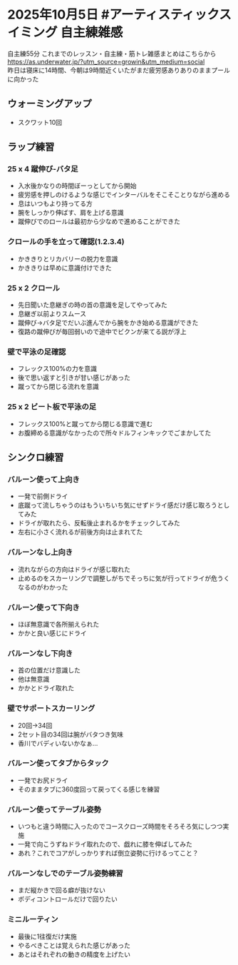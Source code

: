# 2025年10月5日 #アーティスティックスイミング 自主練雑感
自主練55分
これまでのレッスン・自主練・筋トレ雑感まとめはこちらから  
https://as.underwater.jp/?utm_source=growin&utm_medium=social  
昨日は寝床に14時間、今朝は9時間近くいたがまだ疲労感ありありのままプールに向かった  
## ウォーミングアップ
- スクワット10回
## ラップ練習
### 25 x 4 蹴伸び-バタ足
- 入水後かなりの時間ぼーっとしてから開始
- 疲労感を押しのけるような感じでインターバルをそこそことりながら進める
- 息はいつもより持ってる方
- 腕をしっかり伸ばす、肩を上げる意識
- 蹴伸びでのロールは最初から少なめで進めることができた
### クロールの手を立って確認(1.2.3.4)
- かききりとリカバリーの脱力を意識
- かききりは早めに意識付けできた
### 25 x 2 クロール
- 先日聞いた息継ぎの時の首の意識を足してやってみた
- 息継ぎ以前よりスムース
- 蹴伸び→バタ足でだいぶ進んでから腕をかき始める意識ができた
- 復路の蹴伸びが毎回弱いので途中でビクンが来てる説が浮上
### 壁で平泳の足確認
- フレックス100%の力を意識
- 後で思い返すと引きが甘い感じがあった
- 蹴ってから閉じる流れを意識
### 25 x 2 ビート板で平泳の足
- フレックス100%と蹴ってから閉じる意識で進む
- お腹締める意識がなかったので所々ドルフィンキックでごまかしてた
## シンクロ練習
### バルーン使って上向き
- 一発で前側ドライ
- 底蹴って流しちゃうのはもういちいち気にせずドライ感だけ感じ取ろうとしてみた
- ドライが取れたら、反転後止まれるかをチェックしてみた
- 左右に小さく流れるが前後方向は止まれてた
### バルーンなし上向き
- 流れながらの方向はドライが感じ取れた
- 止めるのをスカーリングで調整しがちでそっちに気が行ってドライが危うくなるのがわかった
### バルーン使って下向き
- ほぼ無意識で各所揃えられた
- かかと良い感じにドライ
### バルーンなし下向き
- 首の位置だけ意識した
- 他は無意識
- かかとドライ取れた
### 壁でサポートスカーリング
- 20回→34回
- 2セット目の34回は腕がバタつき気味
- 香川でバディいないかなぁ…
### バルーン使ってタブからタック
- 一発でお尻ドライ
- そのままタブに360度回って戻ってくる感じを練習
### バルーン使ってテーブル姿勢
- いつもと違う時間に入ったのでコースクローズ時間をそろそろ気にしつつ実施
- 一発で向こうずねドライ取れたので、戯れに膝を伸ばしてみた
- あれ？これでコアがしっかりすれば倒立姿勢に行けるってこと？
### バルーンなしでのテーブル姿勢練習
- まだ縦かきで回る癖が抜けない
- ボディコントロールだけで回りたい
### ミニルーティン
- 最後に1往復だけ実施
- やるべきことは覚えられた感じがあった
- あとはそれぞれの動きの精度を上げたい
